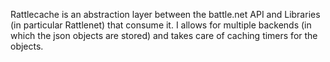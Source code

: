 Rattlecache is an abstraction layer between the battle.net API and Libraries (in particular Rattlenet) that consume it.
I allows for multiple backends (in which the json objects are stored) and takes care of caching timers for the objects.